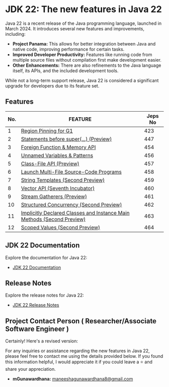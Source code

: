 # **JDK 22: The new features in Java 22**

Java 22 is a recent release of the Java programming language, launched in March 2024. It introduces several new features and improvements, including:

* **Project Panama:** This allows for better integration between Java and native code, improving performance for certain tasks.
* **Improved Developer Productivity:** Features like running code from multiple source files without compilation first make development easier.
* **Other Enhancements:** There are also refinements to the Java language itself, its APIs, and the included development tools.

While not a long-term support release, Java 22 is considered a significant upgrade for developers due to its feature set.


## **Features**

| No. | FEATURE                                                                                                | Jeps No |
|-----|--------------------------------------------------------------------------------------------------------|---------|
| 1   | [Region Pinning for G1](https://openjdk.org/jeps/423)                                                  | 423     |
| 2   | [Statements before super(...) (Preview)](https://openjdk.org/jeps/447)                                 | 447     |
| 3   | [Foreign Function & Memory API](https://openjdk.org/jeps/454)                                          | 454     |
| 4   | [Unnamed Variables & Patterns](https://openjdk.org/jeps/456)                                           | 456     |
| 5   | [Class-File API (Preview)](https://openjdk.org/jeps/457)                                               | 457     |
| 6   | [Launch Multi-File Source-Code Programs](https://openjdk.org/jeps/458)                                 | 458     |
| 7   | [String Templates (Second Preview)](https://openjdk.org/jeps/459)                                      | 459     |
| 8   | [Vector API (Seventh Incubator)](https://openjdk.org/jeps/460)                                         | 460     |
| 9   | [Stream Gatherers (Preview)](https://openjdk.org/jeps/461)                                             | 461     |
| 10  | [Structured Concurrency (Second Preview)](https://openjdk.org/jeps/462)                                | 462     |
| 11  | [Implicitly Declared Classes and Instance Main Methods (Second Preview)](https://openjdk.org/jeps/463) | 463     |
| 12  | [Scoped Values (Second Preview)](https://openjdk.org/jeps/464)                                         | 464     |

## **JDK 22 Documentation**

Explore the documentation for Java 22:

- [JDK 22 Documentation](https://docs.oracle.com/en/java/javase/22/)

## **Release Notes**

Explore the release notes for Java 22:

- [JDK 22 Release Notes](https://jdk.java.net/22/release-notes)

## **Project Contact Person ( Researcher/Associate Software Engineer )**

Certainly! Here's a revised version:

For any inquiries or assistance regarding the new features in Java 22, please feel free to contact me using the details provided below. If you found this information helpful, I would appreciate it if you could leave a ⭐ and share your appreciation.

- **mGunawardhana:** [maneeshagunawardhana8@gmail.com](maneeshagunawardhana8@gmail.com)

